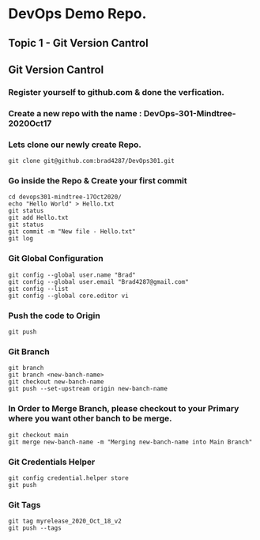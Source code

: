 # DevOps Demo Repo.

## Topic 1 - Git Version Cantrol

## Git Version Cantrol

### Register yourself to github.com & done the verfication. 

### Create a new repo with the name : DevOps-301-Mindtree-2020Oct17

### Lets clone our newly create Repo. 
```
git clone git@github.com:brad4287/DevOps301.git
```

### Go inside the Repo & Create your first commit
```
cd devops301-mindtree-17Oct2020/
echo "Hello World" > Hello.txt
git status
git add Hello.txt
git status
git commit -m "New file - Hello.txt"
git log
```

### Git Global Configuration 
```
git config --global user.name "Brad"
git config --global user.email "Brad4287@gmail.com"
git config --list
git config --global core.editor vi
```

### Push the code to Origin
```
git push
```


### Git Branch 
```
git branch
git branch <new-banch-name>
git checkout new-banch-name
git push --set-upstream origin new-banch-name
```

### In Order to Merge Branch, please checkout to your Primary where you want other banch to be merge. 
```
git checkout main 
git merge new-banch-name -m "Merging new-banch-name into Main Branch"
```

### Git Credentials Helper
```
git config credential.helper store
git push 
```


### Git Tags
```
git tag myrelease_2020_Oct_18_v2
git push --tags
```
